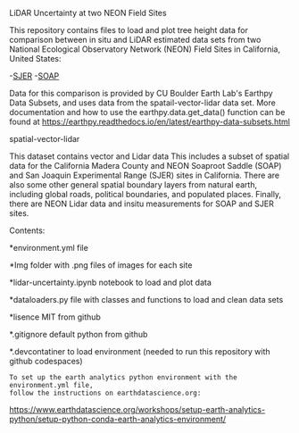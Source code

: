 LiDAR Uncertainty at two NEON Field Sites

This repository contains files to load and plot tree height data for comparison between in situ and LiDAR estimated data sets from two National Ecological Observatory Network (NEON) Field Sites in California, United States:

 -[SJER](https://www.neonscience.org/field-sites/sjer)
 -[SOAP](https://www.neonscience.org/field-sites/soap)

 Data for this comparison is provided by CU Boulder Earth Lab's Earthpy Data Subsets, and uses data from the 
spatail-vector-lidar data set. More documentation and how to use the earthpy.data.get_data() function can be found at
https://earthpy.readthedocs.io/en/latest/earthpy-data-subsets.html

spatial-vector-lidar

This dataset contains vector and Lidar data This includes a subset of spatial data for the California Madera County and NEON Soaproot Saddle (SOAP) and San Joaquin Experimental Range (SJER) sites in California. There are also some other general spatial boundary layers from natural earth, including global roads, political boundaries, and populated places. Finally, there are NEON Lidar data and insitu measurements for SOAP and SJER sites.


Contents:

*environment.yml file

*Img folder with .png files of images for each site

*lidar-uncertainty.ipynb notebook to load and plot data

*dataloaders.py file with classes and functions to load and clean data sets

*lisence MIT from github

*.gitignore default python from github

*.devcontatiner to load environment (needed to run this repository with github codespaces)

    To set up the earth analytics python environment with the environment.yml file, 
    follow the instructions on earthdatascience.org:
https://www.earthdatascience.org/workshops/setup-earth-analytics-python/setup-python-conda-earth-analytics-environment/

